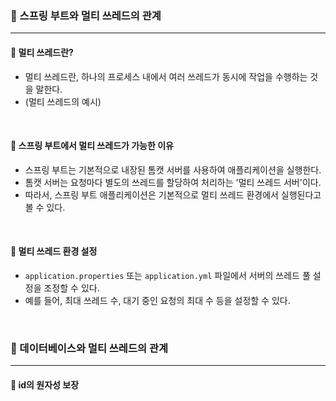 ### 🔶 스프링 부트와 멀티 쓰레드의 관계
---

#### 🔸 멀티 쓰레드란?
- 멀티 쓰레드란, 하나의 프로세스 내에서 여러 쓰레드가 동시에 작업을 수행하는 것을 말한다.
- (멀티 쓰레드의 예시)

<br>

#### 🔸 스프링 부트에서 멀티 쓰레드가 가능한 이유
- 스프링 부트는 기본적으로 내장된 톰캣 서버를 사용하여 애플리케이션을 실행한다.
- 톰캣 서버는 요청마다 별도의 쓰레드를 할당하여 처리하는 '멀티 쓰레드 서버'이다.
- 따라서, 스프링 부트 애플리케이션은 기본적으로 멀티 쓰레드 환경에서 실행된다고 볼 수 있다.

<br>

#### 🔸 멀티 쓰레드 환경 설정
- `application.properties` 또는 `application.yml` 파일에서 서버의 쓰레드 풀 설정을 조정할 수 있다. 
- 예를 들어, 최대 쓰레드 수, 대기 중인 요청의 최대 수 등을 설정할 수 있다.

<br> 

### 🔶 데이터베이스와 멀티 쓰레드의 관계
---

#### 🔸 id의 원자성 보장



